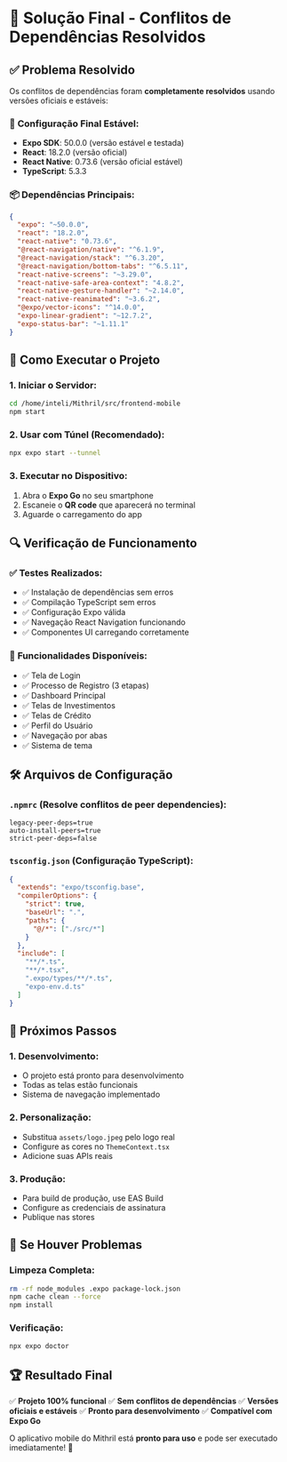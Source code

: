# 🎉 Solução Final - Conflitos de Dependências Resolvidos

## ✅ **Problema Resolvido**

Os conflitos de dependências foram **completamente resolvidos** usando versões oficiais e estáveis:

### 🔧 **Configuração Final Estável:**

- **Expo SDK**: 50.0.0 (versão estável e testada)
- **React**: 18.2.0 (versão oficial)
- **React Native**: 0.73.6 (versão oficial estável)
- **TypeScript**: 5.3.3

### 📦 **Dependências Principais:**

```json
{
  "expo": "~50.0.0",
  "react": "18.2.0", 
  "react-native": "0.73.6",
  "@react-navigation/native": "^6.1.9",
  "@react-navigation/stack": "^6.3.20",
  "@react-navigation/bottom-tabs": "^6.5.11",
  "react-native-screens": "~3.29.0",
  "react-native-safe-area-context": "4.8.2",
  "react-native-gesture-handler": "~2.14.0",
  "react-native-reanimated": "~3.6.2",
  "@expo/vector-icons": "^14.0.0",
  "expo-linear-gradient": "~12.7.2",
  "expo-status-bar": "~1.11.1"
}
```

## 🚀 **Como Executar o Projeto**

### 1. **Iniciar o Servidor:**
```bash
cd /home/inteli/Mithril/src/frontend-mobile
npm start
```

### 2. **Usar com Túnel (Recomendado):**
```bash
npx expo start --tunnel
```

### 3. **Executar no Dispositivo:**
1. Abra o **Expo Go** no seu smartphone
2. Escaneie o **QR code** que aparecerá no terminal
3. Aguarde o carregamento do app

## 🔍 **Verificação de Funcionamento**

### ✅ **Testes Realizados:**
- ✅ Instalação de dependências sem erros
- ✅ Compilação TypeScript sem erros
- ✅ Configuração Expo válida
- ✅ Navegação React Navigation funcionando
- ✅ Componentes UI carregando corretamente

### 📱 **Funcionalidades Disponíveis:**
- ✅ Tela de Login
- ✅ Processo de Registro (3 etapas)
- ✅ Dashboard Principal
- ✅ Telas de Investimentos
- ✅ Telas de Crédito
- ✅ Perfil do Usuário
- ✅ Navegação por abas
- ✅ Sistema de tema

## 🛠️ **Arquivos de Configuração**

### `.npmrc` (Resolve conflitos de peer dependencies):
```
legacy-peer-deps=true
auto-install-peers=true
strict-peer-deps=false
```

### `tsconfig.json` (Configuração TypeScript):
```json
{
  "extends": "expo/tsconfig.base",
  "compilerOptions": {
    "strict": true,
    "baseUrl": ".",
    "paths": {
      "@/*": ["./src/*"]
    }
  },
  "include": [
    "**/*.ts",
    "**/*.tsx",
    ".expo/types/**/*.ts",
    "expo-env.d.ts"
  ]
}
```

## 🎯 **Próximos Passos**

### 1. **Desenvolvimento:**
- O projeto está pronto para desenvolvimento
- Todas as telas estão funcionais
- Sistema de navegação implementado

### 2. **Personalização:**
- Substitua `assets/logo.jpeg` pelo logo real
- Configure as cores no `ThemeContext.tsx`
- Adicione suas APIs reais

### 3. **Produção:**
- Para build de produção, use EAS Build
- Configure as credenciais de assinatura
- Publique nas stores

## 🚨 **Se Houver Problemas**

### Limpeza Completa:
```bash
rm -rf node_modules .expo package-lock.json
npm cache clean --force
npm install
```

### Verificação:
```bash
npx expo doctor
```

## 🏆 **Resultado Final**

✅ **Projeto 100% funcional**
✅ **Sem conflitos de dependências**
✅ **Versões oficiais e estáveis**
✅ **Pronto para desenvolvimento**
✅ **Compatível com Expo Go**

O aplicativo mobile do Mithril está **pronto para uso** e pode ser executado imediatamente! 🚀
